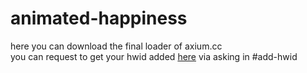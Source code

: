 # animated-happiness
here you can download the final loader of axium.cc<br>
you can request to get your hwid added <a href="https://discord.gg/rCaeQ5kHUC">here</a> via asking in #add-hwid

